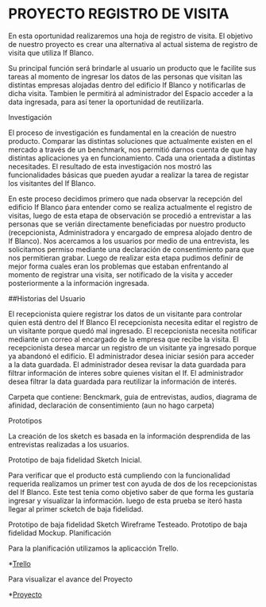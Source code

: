 # PROYECTO REGISTRO DE VISITA

En esta oportunidad realizaremos una hoja de registro de visita. El objetivo de nuestro proyecto es crear una alternativa al actual sistema de registro de visita que utiliza If Blanco.

Su principal función será brindarle al usuario un producto que le facilite sus tareas al momento de ingresar los datos de las personas que visitan las distintas empresas alojadas dentro del edificio If Blanco y notificarlas de dicha visita. Tambien le permitirá al administrador del Espacio acceder a la data ingresada, para así tener la oportunidad de reutilizarla.

Investigación

El proceso de investigación es fundamental en la creación de nuestro producto. Comparar las distintas soluciones que actualmente existen en el mercado a través de un benchmark, nos permitió darnos cuenta de que hay distintas aplicaciones ya en funcionamiento. Cada una orientada a distintas necesitades. El resultado de esta investigación nos mostró las funcionalidades básicas que pueden ayudar a realizar la tarea de registar los visitantes del If Blanco. 

En este proceso decidimos primero que nada observar la recepción del edificio If Blanco ṕara entender como se realiza actualmente el registro de visitas, luego de esta etapa de observación se procedió a entrevistar a las personas que se verián directamente beneficiadas por nuestro producto (recepcionista, Administradora y encargado de empresa alojado dentro de If Blanco). Nos acercamos a los usuarios por medio de una entrevista, les solicitamos permiso mediante una declaración de consentimiento para que nos permitieran grabar. Luego de realizar esta etapa pudimos definir de mejor forma cuales eran los problemas que estaban enfrentando al momento de registrar una visita, ser notificado de la visita y acceder posteriormente a la información ingresada.

##Historias del Usuario

El recepcionista quiere registrar los datos de un visitante para controlar quien está dentro del If Blanco
El recepcionista necesita editar el registro de un visitante porque quedó mal ingresado.
El recepcionista necesita notificar mediante un correo al encargado de la empresa que recibe la visita.
El recepcionista desea marcar un registro de un visitante ya ingresado porque ya abandonó el edificio.
El administrador desea iniciar sesión para acceder a la data guardada.
El administrador desea revisar la data guardada para filtrar información de interes sobre quienes visitan el If.
El administrador desea filtrar la data guardada para reutilizar la información de interés.


Carpeta que contiene: Benckmark, guia de entrevistas, audios, diagrama de afinidad, declaración de consentimiento (aun no hago carpeta)


Prototipos

La creación de los sketch es basada en la información desprendida de las entrevistas realizadas a los usuarios.

Prototipo de baja fidelidad Sketch Inicial.

Para verificar que el producto está cumpliendo con la funcionalidad requerida realizamos un primer test con ayuda de dos de los recepcionistas del If Blanco. Este test tenia como objetivo saber de que forma les gustaría ingresar y visualizar la información. luego de esta prueba se iteró hasta llegar al primer scketch de baja fidelidad.

Prototipo de baja fidelidad Sketch Wireframe Testeado.
Prototipo de baja fidelidad Mockup.
Planificación

Para la planificación utilizamos la aplicacción Trello.

*[Trello](https://trello.com/b/nyjaV4Br/proyecto-x)

Para visualizar el avance del Proyecto

*[Proyecto](https://registrovisitantes-356b2.firebaseapp.com)


 

